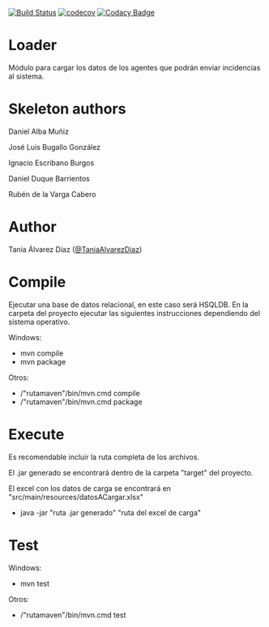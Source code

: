 [![Build Status](https://travis-ci.com/TaniaAlvarezDiaz/Loader.svg?token=ENc151Ahc3Y3oqzaSf7S&branch=master)](https://travis-ci.com/TaniaAlvarezDiaz/Loader)
[![codecov](https://codecov.io/gh/TaniaAlvarezDiaz/Loader/branch/master/graph/badge.svg?token=q8lncSfYmK)](https://codecov.io/gh/TaniaAlvarezDiaz/Loader)
[![Codacy Badge](https://api.codacy.com/project/badge/Grade/ac239b6f7b3d48a196806670557a6c43)](https://www.codacy.com?utm_source=github.com&amp;utm_medium=referral&amp;utm_content=TaniaAlvarezDiaz/Loader&amp;utm_campaign=Badge_Grade)

# Loader
Módulo para cargar los datos de los agentes que podrán enviar incidencias al sistema.

# Skeleton authors 

Daniel Alba Muñiz

José Luis Bugallo González

Ignacio Escribano Burgos

Daniel Duque Barrientos

Rubén de la Varga Cabero

# Author

Tania Álvarez Díaz ([@TaniaAlvarezDiaz](https://github.com/TaniaAlvarezDiaz))

# Compile

Ejecutar una base de datos relacional, en este caso será HSQLDB.
En la carpeta del proyecto ejecutar las siguientes instrucciones dependiendo del sistema operativo.

Windows:
  - mvn compile
  - mvn package
 
Otros:
  - /"rutamaven"/bin/mvn.cmd compile
  - /"rutamaven"/bin/mvn.cmd package
  
# Execute

Es recomendable incluir la ruta completa de los archivos.

El .jar generado se encontrará dentro de la carpeta "target" del proyecto.

El excel con los datos de carga se encontrará en "src/main/resources/datosACargar.xlsx"

  - java -jar "ruta .jar generado" "ruta del excel de carga"

# Test

Windows:
  - mvn test
 
Otros:

  - /"rutamaven"/bin/mvn.cmd test

